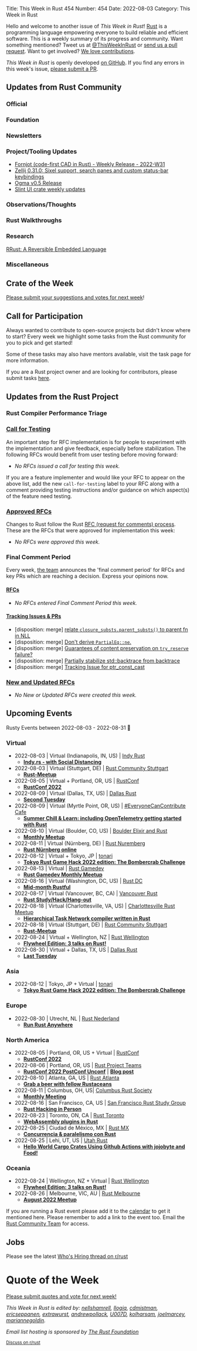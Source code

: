 Title: This Week in Rust 454
Number: 454
Date: 2022-08-03
Category: This Week in Rust

Hello and welcome to another issue of *This Week in Rust*!
[Rust](https://www.rust-lang.org/) is a programming language empowering everyone to build reliable and efficient software.
This is a weekly summary of its progress and community.
Want something mentioned? Tweet us at [@ThisWeekInRust](https://twitter.com/ThisWeekInRust) or [send us a pull request](https://github.com/rust-lang/this-week-in-rust).
Want to get involved? [We love contributions](https://github.com/rust-lang/rust/blob/master/CONTRIBUTING.md).

*This Week in Rust* is openly developed [on GitHub](https://github.com/rust-lang/this-week-in-rust).
If you find any errors in this week's issue, [please submit a PR](https://github.com/rust-lang/this-week-in-rust/pulls).

## Updates from Rust Community

<!--

Dear community contributors:
Please read README.md for guidance on submissions.
Each submitted link should be of the form:

* [Title of the Linked Page](https://example.com/my_article)

If you don't know which category to use, feel free to submit a PR anyway
and just ask the editors to select the category.

-->

### Official

### Foundation

### Newsletters

### Project/Tooling Updates
* [Fornjot (code-first CAD in Rust) - Weekly Release - 2022-W31](https://www.fornjot.app/blog/weekly-release/2022-w31/)
* [Zellij 0.31.0: Sixel support, search panes and custom status-bar keybindings](https://zellij.dev/news/sixel-search-statusbar/)
* [Ogma v0.5 Release](https://www.kurtlawrence.info/blog/ogma-v05-release)
* [Slint UI crate weekly updates](https://slint-ui.com/thisweek/2022-08-01.html)

### Observations/Thoughts

### Rust Walkthroughs

### Research

[RRust: A Reversible Embedded Language](https://blog.erk.dev/posts/rrust)

### Miscellaneous

## Crate of the Week

<!-- COTW goes here -->

[Please submit your suggestions and votes for next week][submit_crate]!

[submit_crate]: https://users.rust-lang.org/t/crate-of-the-week/2704

## Call for Participation

Always wanted to contribute to open-source projects but didn't know where to start?
Every week we highlight some tasks from the Rust community for you to pick and get started!

Some of these tasks may also have mentors available, visit the task page for more information.

If you are a Rust project owner and are looking for contributors, please submit tasks [here][guidelines].

[guidelines]: https://users.rust-lang.org/t/twir-call-for-participation/4821

## Updates from the Rust Project

<!-- Rust updates go here -->

### Rust Compiler Performance Triage

<!-- Perf results go here -->

### [Call for Testing](https://github.com/rust-lang/rfcs/issues?q=label%3Acall-for-testing)
An important step for RFC implementation is for people to experiment with the
implementation and give feedback, especially before stabilization.  The following
RFCs would benefit from user testing before moving forward:

* *No RFCs issued a call for testing this week.*

If you are a feature implementer and would like your RFC to appear on the above list, add the new `call-for-testing`
label to your RFC along with a comment providing testing instructions and/or guidance on which aspect(s) of the feature
need testing.

### [Approved RFCs](https://github.com/rust-lang/rfcs/commits/master)

Changes to Rust follow the Rust [RFC (request for comments) process](https://github.com/rust-lang/rfcs#rust-rfcs). These
are the RFCs that were approved for implementation this week:

* *No RFCs were approved this week.*

### Final Comment Period

Every week, [the team](https://www.rust-lang.org/team.html) announces the 'final comment period' for RFCs and key PRs
which are reaching a decision. Express your opinions now.

#### [RFCs](https://github.com/rust-lang/rfcs/labels/final-comment-period)

* *No RFCs entered Final Comment Period this week.*

#### [Tracking Issues & PRs](https://github.com/rust-lang/rust/issues?q=is%3Aopen+label%3Afinal-comment-period+sort%3Aupdated-desc)

* [disposition: merge] [relate `closure_substs.parent_substs()` to parent fn in NLL](https://github.com/rust-lang/rust/pull/98835)
* [disposition: merge] [Don't derive `PartialEq::ne`.](https://github.com/rust-lang/rust/pull/98655)
* [disposition: merge] [Guarantees of content preservation on `try_reserve` failure?](https://github.com/rust-lang/rust/issues/99606)
* [disposition: merge] [Partially stabilize std::backtrace from backtrace](https://github.com/rust-lang/rust/pull/99573)
* [disposition: merge] [Tracking Issue for ptr_const_cast](https://github.com/rust-lang/rust/issues/92675)

### [New and Updated RFCs](https://github.com/rust-lang/rfcs/pulls)

* *No New or Updated RFCs were created this week.*

## Upcoming Events

Rusty Events between 2022-08-03 - 2022-08-31 🦀

### Virtual

* 2022-08-03 | Virtual (Indianapolis, IN, US) | [Indy Rust](https://www.meetup.com/indyrs/)
    * [**Indy.rs - with Social Distancing**](https://www.meetup.com/indyrs/events/qwtdjsydclbfb/)
* 2022-08-03 | Virtual (Stuttgart, DE) | [Rust Community Stuttgart](https://www.meetup.com/Rust-Community-Stuttgart/)
    * [**Rust-Meetup**](https://www.meetup.com/rust-community-stuttgart/events/dvvtvsydclbfb/)
* 2022-08-05 | Virtual + Portland, OR, US | [RustConf](https://rustconf.com/)
    * [**RustConf 2022**](https://rustconf.com/)
* 2022-08-09 | Virtual (Dallas, TX, US) | [Dallas Rust](https://www.meetup.com/Dallas-Rust/)
    * [**Second Tuesday**](https://www.meetup.com/dallas-rust/events/vndgwsydclbmb/)
* 2022-08-09 | Virtual (Myrtle Point, OR, US) | [#EveryoneCanContribute Cafe](https://www.meetup.com/everyonecancontribute-cafe/)
    * [**Summer Chill & Learn: including OpenTelemetry getting started with Rust**](https://www.meetup.com/everyonecancontribute-cafe/events/286609523/)
* 2022-08-10 | Virtual (Boulder, CO, US) | [Boulder Elixir and Rust](https://www.meetup.com/boulder-elixir-rust/)
    * [**Monthly Meetup**](https://www.meetup.com/boulder-elixir-rust/events/zvxcsrydclbnb/)
* 2022-08-11 | Virtual (Nürnberg, DE) | [Rust Nuremberg](https://www.meetup.com/rust-noris/)
    * [**Rust Nürnberg online**](https://www.meetup.com/rust-noris/events/hlvbvsydclbpb/)
* 2022-08-12 | Virtual + Tokyo, JP | [tonari](https://gallery.tonari.no/en/tonari-lab)
    * [**Tokyo Rust Game Hack 2022 edition: The Bombercrab Challenge**](https://www.reddit.com/r/rust/comments/w7bktx/2022_tokyo_and_elsewhere_rust_game_hack_event_aug/)
* 2022-08-13 | Virtual | [Rust Gamedev](https://gamedev.rs/)
    * [**Rust Gamedev Monthly Meetup**](https://www.google.com/url?q=https://discord.gg/yNtPTb2&sa=D&source=calendar&usd=2&usg=AOvVaw2Eop9Blil9YUWeTq472NIi)
* 2022-08-16 | Virtual (Washington, DC, US) | [Rust DC](https://www.meetup.com/RustDC/)
    * [**Mid-month Rustful**](https://www.meetup.com/RustDC/events/vdhxgsydclbvb/)
* 2022-08-17 | Virtual (Vancouver, BC, CA) | [Vancouver Rust](https://www.meetup.com/Vancouver-Rust/)
    * [**Rust Study/Hack/Hang-out**](https://www.meetup.com/Vancouver-Rust/events/nwcmpsydclbwb/)
* 2022-08-18 | Virtual (Charlottesville, VA, US) | [Charlottesville Rust Meetup](https://www.meetup.com/charlottesville-rust-meetup/)
    * [**Hierarchical Task Network compiler written in Rust**](https://www.meetup.com/charlottesville-rust-meetup/events/287203159/)
* 2022-08-18 | Virtual (Stuttgart, DE) | [Rust Community Stuttgart](https://www.meetup.com/Rust-Community-Stuttgart/)
    * [**Rust-Meetup**](https://www.meetup.com/rust-community-stuttgart/events/qtvtvsydclbxb/)
* 2022-08-24 | Virtual + Wellington, NZ | [Rust Wellington](https://www.meetup.com/rust-wellington/)
    * [**Flywheel Edition: 3 talks on Rust!**](https://www.meetup.com/rust-wellington/events/287280642/)
* 2022-08-30 | Virtual + Dallas, TX, US | [Dallas Rust](https://www.meetup.com/Dallas-Rust/)
    * [**Last Tuesday**](https://www.meetup.com/dallas-rust/events/qndgwsydclbnc/)

### Asia

* 2022-08-12 | Tokyo, JP + Virtual | [tonari](https://gallery.tonari.no/en/tonari-lab)
    * [**Tokyo Rust Game Hack 2022 edition: The Bombercrab Challenge**](https://bombercrab-rust-game-hack.peatix.com/view)

### Europe

* 2022-08-30 | Utrecht, NL | [Rust Nederland](https://www.meetup.com/rust-nederland/)
    * [**Run Rust Anywhere**](https://www.meetup.com/rust-nederland/events/287302224/)

### North America

* 2022-08-05 | Portland, OR, US + Virtual | [RustConf](https://rustconf.com/)
    * [**RustConf 2022**](https://rustconf.com/)
* 2022-08-06 | Portland, OR, US | [Rust Project Teams](https://www.rust-lang.org/governance)
    * [**RustConf 2022 PostConf Unconf**](https://www.eventbrite.com/e/rustconf-postconf-unconf-registration-373057423797) | [**Blog post**](https://blog.rust-lang.org/2022/06/28/rust-unconference.html)
* 2022-08-10 | Atlanta, GA, US | [Rust Atlanta](https://www.meetup.com/rust-atl/)
    * [**Grab a beer with fellow Rustaceans**](https://www.meetup.com/rust-atl/events/pczdssydclbnb/)
* 2022-08-11 | Columbus, OH, US| [Columbus Rust Society](https://www.meetup.com/columbus-rs/)
    * [**Monthly Meeting**](https://www.meetup.com/columbus-rs/events/dpkhgrydclbpb/)
* 2022-08-16 | San Francisco, CA, US | [San Francisco Rust Study Group](https://www.meetup.com/san-francisco-rust-study-group/)
    * [**Rust Hacking in Person**](https://www.meetup.com/san-francisco-rust-study-group/events/wjkjssydclbvb/)
* 2022-08-23 | Toronto, ON, CA | [Rust Toronto](https://www.meetup.com/rust-toronto/)
    * [**WebAssembly plugins in Rust**](https://www.meetup.com/rust-toronto/events/287284601/)
* 2022-08-25 | Ciudad de México, MX | [Rust MX](https://www.meetup.com/rust-mx/)
    * [**Concurrencia & paralelismo con Rust**](https://www.meetup.com/rust-mx/events/287561814/)
* 2022-08-25 | Lehi, UT, US | [Utah Rust](https://www.meetup.com/utah-rust/)
    * [**Hello World Cargo Crates Using Github Actions with jojobyte and Food!**](https://www.meetup.com/utah-rust/events/kvrxqsydclbpb/)

### Oceania

* 2022-08-24 | Wellington, NZ + Virtual | [Rust Wellington](https://www.meetup.com/rust-wellington/)
    * [**Flywheel Edition: 3 talks on Rust!**](https://www.meetup.com/rust-wellington/events/287280642/)
* 2022-08-26 | Melbourne, VIC, AU | [Rust Melbourne](https://www.meetup.com/rust-melbourne/)
    * [**August 2022 Meetup**](https://www.meetup.com/rust-melbourne/events/287468753/)

If you are running a Rust event please add it to the [calendar] to get
it mentioned here. Please remember to add a link to the event too.
Email the [Rust Community Team][community] for access.

[calendar]: https://www.google.com/calendar/embed?src=apd9vmbc22egenmtu5l6c5jbfc%40group.calendar.google.com
[community]: mailto:community-team@rust-lang.org


<!--

Rust Jobs:

TWiR has stopped featuring individual job postings. You can read more about this change here:

https://github.com/rust-lang/this-week-in-rust/issues/3412

-->

## Jobs

Please see the latest [Who's Hiring thread on r/rust](INSERT_LINK_HERE)

# Quote of the Week

<!-- QOTW goes here -->

[Please submit quotes and vote for next week!](https://users.rust-lang.org/t/twir-quote-of-the-week/328)

*This Week in Rust is edited by: [nellshamrell](https://github.com/nellshamrell), [llogiq](https://github.com/llogiq), [cdmistman](https://github.com/cdmistman), [ericseppanen](https://github.com/ericseppanen), [extrawurst](https://github.com/extrawurst), [andrewpollack](https://github.com/andrewpollack), [U007D](https://github.com/U007D), [kolharsam](https://github.com/kolharsam), [joelmarcey](https://github.com/joelmarcey), [mariannegoldin](https://github.com/mariannegoldin).*

*Email list hosting is sponsored by [The Rust Foundation](https://foundation.rust-lang.org/)*

<small>[Discuss on r/rust](REDDIT_LINK_HERE)</small>
